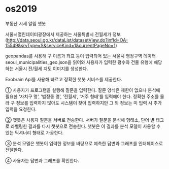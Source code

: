 # os2019

부동산 시세 알림 챗봇

서울시열린데이터광장에서 제공하는 서울특별시 전월세가 정보(http://data.seoul.go.kr/dataList/datasetView.do?infId=OA-15549&srvType=S&serviceKind=1&currentPageNo=1)

geopandas를 사용해 구 이름과 좌표 등이 입력되어 있는 서울시 행정구역 데이터 seoul_municipalities_geo.json을 읽어와 사용자가 입력한 평수와 건물 유형에 해당하는 서울시 전/월세 지도 이미지를 생성한다.

Exobrain Api를 사용해 빠르고 정확한 챗봇 서비스를 제공한다.

①	사용자가 프로그램을 실행해 질문을 입력한다. 질문 양식은 제한이 없으나 분석에 필요한 ‘자치구 명’, ’법정동 명’, ’전월세’, ‘거주 형태’를 입력해야 한다.
정확한 주소를 몰라 구 정보를 입력하지 않아도 시스템이 찾아 입력하지만 그 외 정보는 미 입력 시 추가 입력을 요청한다. 

②	챗봇은 사용자 질문을 서버로 전송한다. 서버가 질문을 분석해 형태소, 단어 별 태그로 라벨링한 결과를 다시 챗봇으로 전송한다. 챗봇은 이 결과를 분석 모델이 사용할 수 있는 딕셔너리 형태로 가공한다.

③	분석 모델은 챗봇이 입력한 정보를 바탕으로 예측한 답변과 그래프를 인터페이스로 전달한다. 

④	사용자는 답변과 그래프를 확인한다.



